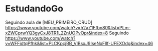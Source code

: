 # EstudandoGo

Seguindo aula de [MEU_PRIMEIRO_CRUD] https://www.youtube.com/watch?v=h2aZ1Ffbn80&list=PLm-xZWCprwYQ3gyCxJ8TR1L2ZnUOPvOpr&index=8
Seguindo https://www.youtube.com/watch?v=WFFidtqPfhk&list=PLCKpcjBB_VlBsxJ9IseNxFllf-UFEXOdg&index=46
